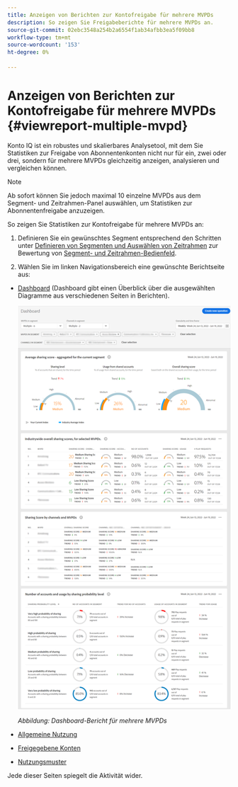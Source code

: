 ```yaml
---
title: Anzeigen von Berichten zur Kontofreigabe für mehrere MVPDs
description: So zeigen Sie Freigabeberichte für mehrere MVPDs an.
source-git-commit: 02ebc3548a254b2a6554f1ab34afbb3ea5f09bb8
workflow-type: tm+mt
source-wordcount: '153'
ht-degree: 0%

---
```


# Anzeigen von Berichten zur Kontofreigabe für mehrere MVPDs {#viewreport-multiple-mvpd}

Konto IQ ist ein robustes und skalierbares Analysetool, mit dem Sie Statistiken zur Freigabe von Abonnentenkonten nicht nur für ein, zwei oder drei, sondern für mehrere MVPDs gleichzeitig anzeigen, analysieren und vergleichen können.

>[!NOTE]
>
>Ab sofort können Sie jedoch maximal 10 einzelne MVPDs aus dem Segment- und Zeitrahmen-Panel auswählen, um Statistiken zur Abonnentenfreigabe anzuzeigen.

So zeigen Sie Statistiken zur Kontofreigabe für mehrere MVPDs an:

1. Definieren Sie ein gewünschtes Segment entsprechend den Schritten unter [Definieren von Segmenten und Auswählen von Zeitrahmen](/help/AccountIQ/howto-select-segment-timeframe.md) zur Bewertung von [Segment- und Zeitrahmen-Bedienfeld](/help/AccountIQ/segments-timeframe.md).

1. Wählen Sie im linken Navigationsbereich eine gewünschte Berichtseite aus:

* [Dashboard](/help/AccountIQ/dashboard.md) (Dashboard gibt einen Überblick über die ausgewählten Diagramme aus verschiedenen Seiten in Berichten).

  ![](assets/mult-mvpds-dashboard.png)

  *Abbildung: Dashboard-Bericht für mehrere MVPDs*

* [Allgemeine Nutzung](/help/AccountIQ/general-usage-reports.md)

* [Freigegebene Konten](/help/AccountIQ/shared-acc-reports.md)

* [Nutzungsmuster](/help/AccountIQ/usage-patterns.md)

Jede dieser Seiten spiegelt die Aktivität wider.
